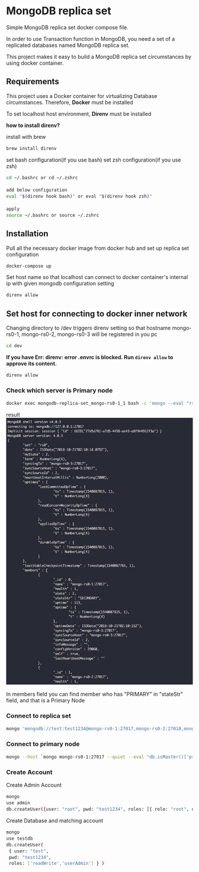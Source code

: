 # MongoDB replica set

Simple MongoDB replica set docker compose file.

In order to use Transaction function in MongoDB, you need a set of a replicated databases named MongoDB replica set.

This project makes it easy to build a MongoDB replica set circumstances by using docker container.

## Requirements

This project uses a Docker container for virtualizing Database circumstances.
Therefore, **Docker** must be installed

To set localhost host environment, **Direnv** must be installed

**how to install direnv?**

install with brew

```sh
brew install direnv
```

set bash configuration(if you use bash)
set zsh configuration(if you use zsh)

```sh
cd ~/.bashrc or cd ~/.zshrc

add below configuration
eval "$(direnv hook bash)" or eval "$(direnv hook zsh)"

apply
source ~/.bashrc or source ~/.zshrc
```

## Installation

Pull all the necessary docker image from docker hub and set up replica set configuration

```bash
docker-compose up
```

Set host name so that localhost can connect to docker container's internal ip with given mongodb configuration setting

```bash
direnv allow
```

## Set host for connecting to docker inner network

Changing directory to /dev triggers direnv setting so that hostname mongo-rs0-1, mongo-rs0-2, mongo-rs0-3 will be registered in you pc

```sh
cd dev
```

**If you have Err: direnv: error .envrc is blocked. Run `direnv allow` to approve its content.**

```bash
direnv allow
```

### Check which server is Primary node

```bash
docker exec mongodb-replica-set_mongo-rs0-1_1 bash -c 'mongo --eval "rs.status()"'
```

result
![Result](images/result1.png)

In members field you can find member who has "PRIMARY" in "stateStr" field, and that is a Primary Node

### Connect to replica set

```bash
mongo 'mongodb://test:test1234@mongo-rs0-1:27017,mongo-rs0-2:27018,mongo-rs0-3:27019/test?replicaSet=rs0'
```

### Connect to primary node

```bash
mongo --host `mongo mongo-rs0-1:27017 --quiet --eval "db.isMaster()['primary']"`
```

### Create Account

Create Admin Account

```bash
mongo
use admin
db.createUser({user: "root", pwd: "test1234", roles: [{ role: "root", db: "admin" }] });
```

Create Database and matching account

```bash
mongo
use testdb
db.createUser(
 { user: "test",
 pwd: "test1234",
 roles: ['readWrite','userAdmin'] } )
```
